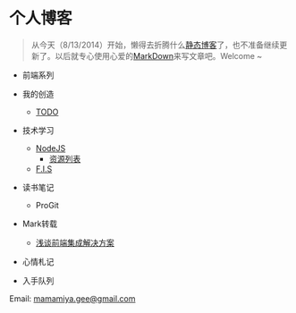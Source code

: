 个人博客
===

> 从今天（8/13/2014）开始，懒得去折腾什么[静态博客](http://gejiawen.github.io/)了，也不准备继续更新了。以后就专心使用心爱的[MarkDown](http://wowubuntu.com/markdown/)来写文章吧。Welcome ~

* 前端系列

* 我的创造
    * [TODO](./2014/TODO.md)

* 技术学习
    * [NodeJS](http://nodejs.org/)
        * [资源列表](./2014/nodejs资源列表.md)
    * [F.I.S](http://fis.baidu.com/)

* 读书笔记
    * ProGit

* Mark转载
    * [浅谈前端集成解决方案](https://github.com/fouber/blog/issues/1)

* 心情札记

* 入手队列


Email: mamamiya.gee@gmail.com
